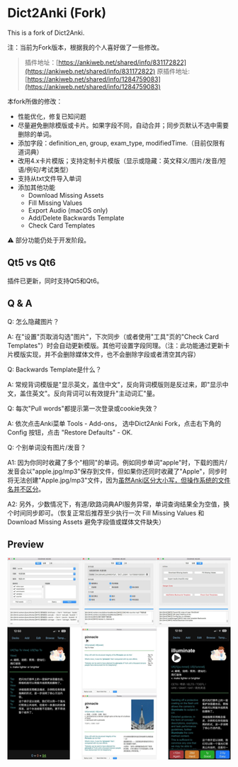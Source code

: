 # Dict2Anki (Fork)

This is a fork of Dict2Anki.

注：当前为Fork版本，根据我的个人喜好做了一些修改。

> 插件地址：[https://ankiweb.net/shared/info/831172822](https://ankiweb.net/shared/info/831172822) 原插件地址: [https://ankiweb.net/shared/info/1284759083](https://ankiweb.net/shared/info/1284759083)

本fork所做的修改：

* 性能优化，修复已知问题
* 尽量避免删除模版或卡片。如果字段不同，自动合并；同步页默认不选中需要删除的单词。
* 添加字段：definition_en, group, exam_type, modifiedTime.（目前仅限有道词典）
* 改用4.x卡片模版；支持定制卡片模版（显示或隐藏：英文释义/图片/发音/短语/例句/考试类型）
* 支持从txt文件导入单词
* 添加其他功能
    - Download Missing Assets
    - Fill Missing Values
    - Export Audio (macOS only)
    - Add/Delete Backwards Template
    - Check Card Templates

⚠️ 部分功能仍处于开发阶段。


## Qt5 vs Qt6

插件已更新，同时支持Qt5和Qt6。


## Q & A

Q: 怎么隐藏图片？

A: 在"设置"页取消勾选"图片"，下次同步（或者使用"工具"页的"Check Card Templates"）时会自动更新模版。其他可设置字段同理。（注：此功能通过更新卡片模版实现，并不会删除媒体文件，也不会删除字段或者清空其内容）

Q: Backwards Template是什么？

A: 常规背词模版是"显示英文，盖住中文"，反向背词模版则是反过来，即"显示中文，盖住英文"。反向背词可以有效提升"主动词汇"量。

Q: 每次"Pull words"都提示第一次登录或cookie失效？

A: 依次点击Anki菜单 Tools - Add-ons， 选中Dict2Anki Fork，点击右下角的 Config 按钮，点击 "Restore Defaults" - OK.

Q: 个别单词没有图片/发音？

A1: 因为你同时收藏了多个"相同"的单词。例如同步单词"apple"时，下载的图片/发音会以"apple.jpg/mp3"保存到文件，但如果你还同时收藏了"Apple"，同步时将无法创建"Apple.jpg/mp3"文件，因为[虽然Anki区分大小写，但操作系统的文件名并不区分](https://forums.ankiweb.net/t/upper-case-and-lower-case-for-filename-bug-report/485)。

A2: 另外，少数情况下，有道/欧路词典API服务异常，单词查询结果全为空值，换个时间同步即可。（恢复正常后推荐至少执行一次 Fill Missing Values 和 Download Missing Assets 避免字段值或媒体文件缺失）

## Preview

![dict2anki](_image/dict2anki.jpg)
